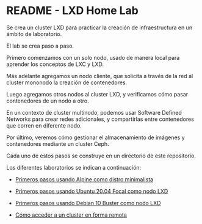 # README - LXD Home Lab

Se crea un cluster LXD para practicar la creación de infraestructura en un
ámbito de laboratorio.

El lab se crea paso a paso.

Primero comenzamos con un solo nodo, usado de manera local para aprender los conceptos de LXC y LXD.

Más adelante agregamos un nodo cliente, que solicita a través de la red al cluster mononodo la creación de contenedores.

Luego agregamos otros nodos al cluster LXD, y verificamos cómo pasar contenedores de un nodo a otro.

En un contexto de cluster multinodo, podemos usar Software Defined Networks para crear redes adicionales, y compartirlas
entre contenedores que corren en diferente nodo.

Por último, veremos cómo gestionar el almacenamiento de imágenes y contenedores mediante un cluster Ceph.

Cada uno de estos pasos se construye en un directorio de este repositorio.


Los diferentes laboratorios se indican a continuación:



* [Primeros pasos usando Alpine como distro minimalista](01-primeros-pasos-con-alpine)

* [Primeros pasos usando Ubuntu 20.04 Focal como nodo LXD](01-primeros-pasos-con-ubuntu-focal)

* [Primeros pasos usando Debian 10 Buster como nodo LXD](01-primeros-pasos-con-debian-buster)

* [Cómo acceder a un cluster en forma remota](02-cliente-a-traves-de-red)
